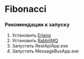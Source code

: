 # Fibonacci

### Рекомендации к запуску
1) Установить [Erlang](http://www.erlang.org/downloads)
2) Установить [RabbitMQ](http://www.rabbitmq.com/download.html)
3) Запустить RestApiApp.exe
4) Запустить MessageBusApp.exe


